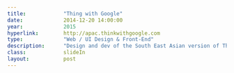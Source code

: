 ```yaml
---
title:            "Thing with Google"
date:             2014-12-20 14:00:00
year:             2015
hyperlink:        http://apac.thinkwithgoogle.com
type:             "Web / UI Design & Front-End"
description:      "Design and dev of the South East Asian version of Think with Google."
class:            slideIn
layout:           post
---
```



